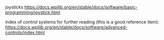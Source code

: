 

joysticks https://docs.wpilib.org/en/stable/docs/software/basic-programming/joystick.html




index of control systems for further reading (this is a good reference item): https://docs.wpilib.org/en/stable/docs/software/advanced-controls/index.html